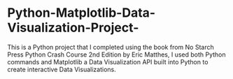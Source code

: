 # Python-Matplotlib-Data-Visualization-Project-
This is a Python project that I completed using the book from No Starch Press Python Crash Course 2nd Edition by Eric Matthes, I used both Python commands and Matplotlib a Data Visualization API built into Python to create interactive Data Visualizations.
